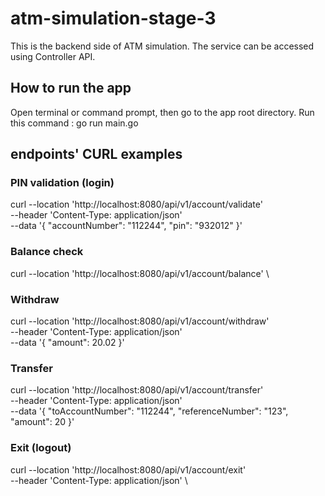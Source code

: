 # atm-simulation-stage-3

This is the backend side of ATM simulation.
The service can be accessed using Controller API.

## How to run the app
Open terminal or command prompt, then go to the app root directory.
Run this command : go run main.go

## endpoints' CURL examples
### PIN validation (login)
curl --location 'http://localhost:8080/api/v1/account/validate' \
--header 'Content-Type: application/json' \
--data '{
    "accountNumber": "112244",
    "pin": "932012"
}'

### Balance check
curl --location 'http://localhost:8080/api/v1/account/balance' \

### Withdraw
curl --location 'http://localhost:8080/api/v1/account/withdraw' \
--header 'Content-Type: application/json' \
--data '{
    "amount": 20.02
}'

### Transfer
curl --location 'http://localhost:8080/api/v1/account/transfer' \
--header 'Content-Type: application/json' \
--data '{
    "toAccountNumber": "112244",
    "referenceNumber": "123",
    "amount": 20
}'

### Exit (logout)
curl --location 'http://localhost:8080/api/v1/account/exit' \
--header 'Content-Type: application/json' \


